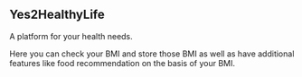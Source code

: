 ## Yes2HealthyLife
A platform for your health needs.

Here you can check your BMI and store those BMI as well as have additional features like food recommendation on the basis of your BMI.
